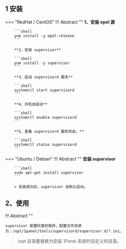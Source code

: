 
## 1 安装

=== "RedHat / CentOS"
    !!! Abstract ""
        **1、安装 epel 源**

        ```shell
        yum install -y epel-release
        ```

        **2、安装 supervisor**
        
        ```shell
        yum install -y supervisor
        ```

        **3、启动 supervisord 服务**
        
        ```shell
        systemctl start supervisord
        ```
        
        **4、开机自启动**

        ```shell
        systemctl enable supervisord
        ```
        
        **5、查看 supervisord 服务状态。**

        ```shell
        systemctl status supervisord
        ```

=== "Ubuntu / Debian"
    !!! Abstract ""
        **安装 supervisor**
        
        ```shell
        sudo apt-get install supervisor
        ```

        > 安装成功后，supervisor 会默认启动。

## 2、使用

!!! Abstract ""
    
    supervisor 配置托管的程序，配置文件目录为：/opt/1panel/tools/supervisord/supervisor.d/*.ini。

> /opt 目录要替换为安装 1Panel 系统时自定义的目录。
